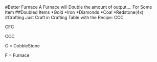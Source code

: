 #Better Furnace
A Furnace will Double the amount of output.... For Some Item
##Doubled Items
*Gold
*Iron
*Diamonds
*Coal
*Redstone(4x)
#Crafting
Just Craft in Crafting Table with the Recipe:
CCC

CFC

CCC

C = CobbleStone

F = Furnace
